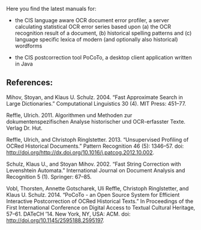 Here you find the latest manuals for:

* the CIS language aware OCR document error profiler, a server calculating statistical OCR error series based upon (a) the OCR recognition result of a document, (b) historical spelling patterns and (c) language specific lexica of modern (and optionally also historical) wordforms

* the CIS postcorrection tool PoCoTo, a desktop client application written in Java

## References:

Mihov, Stoyan, and Klaus U. Schulz. 2004. “Fast Approximate Search in
Large Dictionaries.” Computational Linguistics 30 (4). MIT Press:
451–77.

Reffle, Ulrich. 2011. Algorithmen und Methoden zur
dokumentenspezifischen Analyse historischer und OCR-erfasster
Texte. Verlag Dr. Hut.

Reffle, Ulrich, and Christoph Ringlstetter. 2013. “Unsupervised
Profiling of OCRed Historical Documents.” Pattern Recognition 46 (5):
1346–57. doi: http://doi.org/http://dx.doi.org/10.1016/j.patcog.2012.10.002.

Schulz, Klaus U., and Stoyan Mihov. 2002. “Fast String Correction with
Levenshtein Automata.”  International Journal on Document Analysis and
Recognition 5 (1). Springer: 67–85.

Vobl, Thorsten, Annette Gotscharek, Uli Reffle, Christoph Ringlstetter,
and Klaus U. Schulz. 2014.  “PoCoTo - an Open Source System for
Efficient Interactive Postcorrection of OCRed Historical Texts.”  In
Proceedings of the First International Conference on Digital Access to
Textual Cultural Heritage, 57–61.  DATeCH ’14. New York, NY, USA:
ACM. doi: http://doi.org/10.1145/2595188.2595197.
